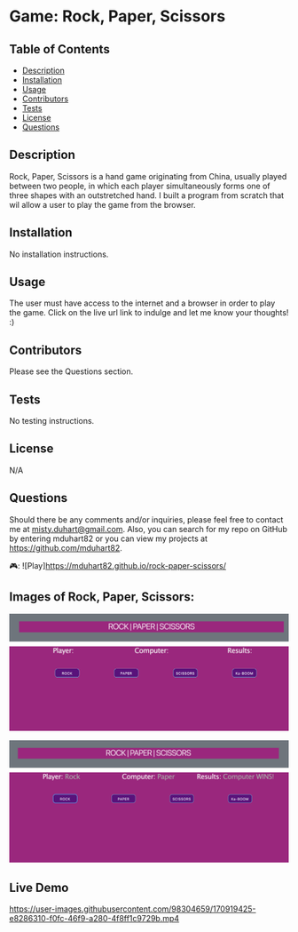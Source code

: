 # Game: Rock, Paper, Scissors

  ## Table of Contents
  * [Description](#description)
  * [Installation](#installation)
  * [Usage](#usage)
  * [Contributors](#contribution)
  * [Tests](#test)
  * [License](#license)
  * [Questions](#questions)
  
  ## Description 
  Rock, Paper, Scissors is a hand game originating from China, usually played between two people, in which each player simultaneously forms one of three shapes with an outstretched hand. I built a program from scratch that wil allow a user to play the game from the browser.
  
  ## Installation 
  No installation instructions.

  ## Usage 
  The user must have access to the internet and a browser in order to play the game. Click on the live url link to indulge and let me know your thoughts! :)

  ## Contributors
  Please see the Questions section.

  ## Tests
  No testing instructions.

  ## License 
  N/A
 

  ## Questions
  Should there be any comments and/or inquiries, please feel free to contact me at misty.duhart@gmail.com. Also, you can search for my repo on GitHub by entering mduhart82 or you can view my projects at https://github.com/mduhart82.
  
  🎮:
  ![Play]https://mduhart82.github.io/rock-paper-scissors/

  ## Images of Rock, Paper, Scissors:
  ![Image #1](./Assets/Images/Screen%20Shot%202022-05-28%20at%2010.48.51%20PM.png)

  ![Image #2](./Assets/Images/Screen%20Shot%202022-05-28%20at%2010.49.12%20PM.png)
  
  ## Live Demo
  https://user-images.githubusercontent.com/98304659/170919425-e8286310-f0fc-46f9-a280-4f8ff1c9729b.mp4



  


